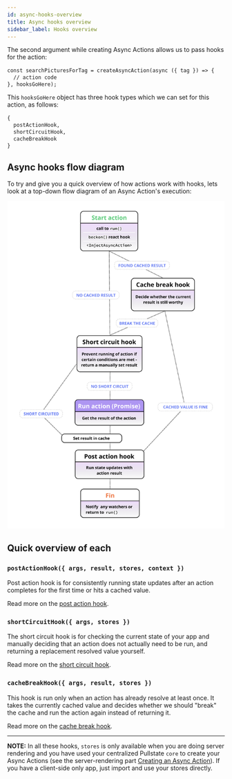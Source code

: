 ```yaml
---
id: async-hooks-overview
title: Async hooks overview
sidebar_label: Hooks overview
---
```


The second argument while creating Async Actions allows us to pass hooks for the action:

```tsx
const searchPicturesForTag = createAsyncAction(async ({ tag }) => {
  // action code
}, hooksGoHere);
```

This `hooksGoHere` object has three hook types which we can set for this action, as follows:

```tsx
{
  postActionHook,
  shortCircuitHook,
  cacheBreakHook
}
```

## Async hooks flow diagram

To try and give you a quick overview of how actions work with hooks, lets look at a top-down flow diagram of an Async Action's execution:

![Async Action hooks in action](assets/async-flow.png)

## Quick overview of each

### `postActionHook({ args, result, stores, context })`

Post action hook is for consistently running state updates after an action completes for the first time or hits a cached value.

Read more on the [post action hook](async-post-action-hook.md).

### `shortCircuitHook({ args, stores })`

The short circuit hook is for checking the current state of your app and manually deciding that an action does not actually need to be run, and returning a replacement resolved value yourself.

Read more on the [short circuit hook](async-short-circuit-hook.md).

### `cacheBreakHook({ args, result, stores })`

This hook is run only when an action has already resolve at least once. It takes the currently cached value and decides whether we should "break" the cache and run the action again instead of returning it.

Read more on the [cache break hook](async-cache-break-hook.md).

---

**NOTE:** In all these hooks, `stores` is only available when you are doing server rendering and you have used your centralized Pullstate `core` to create your Async Actions (see the server-rendering part [Creating an Async Action](async-actions-creating.md)). If you have a client-side only app, just import and use your stores directly.